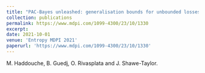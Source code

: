 ```yaml
---
title: "PAC-Bayes unleashed: generalisation bounds for unbounded losses."
collection: publications
permalink: https://www.mdpi.com/1099-4300/23/10/1330
excerpt: 
date: 2021-10-01
venue: 'Entropy MDPI 2021'
paperurl: 'https://www.mdpi.com/1099-4300/23/10/1330'
---
```

M. Haddouche, B. Guedj, O. Rivasplata and J. Shawe-Taylor.
